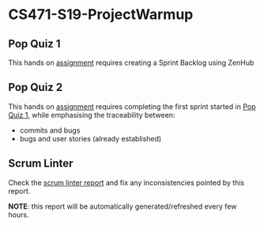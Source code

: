 # CS471-S19-ProjectWarmup

## Pop Quiz 1
This hands on [assignment](https://docs.google.com/document/d/1_XC9utG1GfeBtZDgUxXguFEZNLU_jumvRnkf9AUTWnE/edit?usp=sharing) requires creating a Sprint Backlog using ZenHub

## Pop Quiz 2
This hands on [assignment](https://docs.google.com/document/d/1n0N6Jzvdt4Vqa8nBFOwRxROn6Ru3_0Fq_EMPBZ1SptU/edit?usp=sharing) requires completing the first sprint started in [Pop Quiz 1](https://docs.google.com/document/d/1_XC9utG1GfeBtZDgUxXguFEZNLU_jumvRnkf9AUTWnE/edit?usp=sharing), while emphasising the traceability between:
- commits and bugs
- bugs and user stories (already established)


## Scrum Linter
Check the [scrum linter report](http://cs.boisestate.edu/~bdit/ScrumLinter/CS471S19ScrumLinterReports/CS471-S19-ProjectWarmup/) and fix any inconsistencies pointed by this report.

**NOTE**: this report will be automatically generated/refreshed every few hours.
